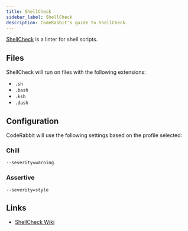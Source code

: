 ```yaml
---
title: ShellCheck
sidebar_label: ShellCheck
description: CodeRabbit's guide to ShellCheck.
---
```


[ShellCheck](https://www.shellcheck.net/) is a linter for shell scripts.

## Files

ShellCheck will run on files with the following extensions:

- `.sh`
- `.bash`
- `.ksh`
- `.dash`

## Configuration

CodeRabbit will use the following settings based on the profile selected:

### Chill

```shell
--severity=warning
```

### Assertive

```shell
--severity=style
```

## Links

- [ShellCheck Wiki](https://www.shellcheck.net/wiki/)
